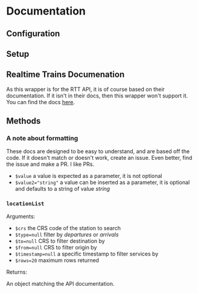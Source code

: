# Documentation

## Configuration

## Setup

## Realtime Trains Documenation

As this wrapper is for the RTT API, it is of course based on their documentation. If it isn't in their docs, then this wrapper won't support it. You can find the docs [here](http://www.realtimetrains.co.uk/api/pull).

## Methods

### A note about formatting

These docs are designed to be easy to understand, and are based off the code. If it doesn't match or doesn't work, create an issue. Even better, find the issue and make a PR. I like PRs. 

- `$value` a value is expected as a parameter, it is not optional
- `$value2="string"` a value can be inserted as a parameter, it is optional and defaults to a string of value _string_

### `locationList`

Arguments: 

 - `$crs` the CRS code of the station to search 
 - `$type=null` filter by _departures_ or _arrivals_
 - `$to=null` CRS to filter destination by
 - `$from=null` CRS to filter origin by
 - `$timestamp=null` a specific timestamp to filter services by
 - `$rows=20` maximum rows returned

 Returns: 

 An object matching the API documentation. 